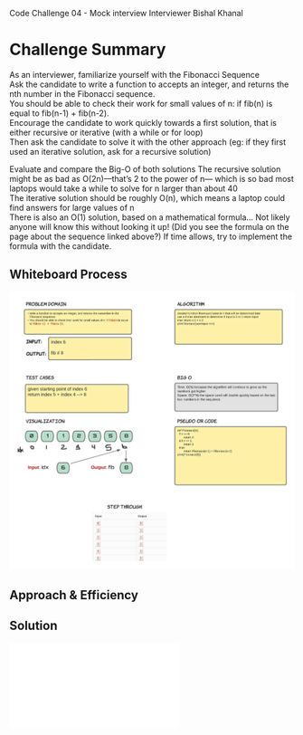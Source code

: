 Code Challenge 04 - Mock interview
Interviewer Bishal Khanal

# Challenge Summary
<!-- Description of the challenge -->
As an interviewer, familiarize yourself with the Fibonacci Sequence<br>
Ask the candidate to write a function to accepts an integer, and returns the nth number in the Fibonacci sequence.<br>
You should be able to check their work for small values of n: if fib(n) is equal to fib(n-1) + fib(n-2).<br>
Encourage the candidate to work quickly towards a first solution, that is either recursive or iterative (with a while or for loop)<br>
Then ask the candidate to solve it with the other approach (eg: if they first used an iterative solution, ask for a recursive solution)<br>

Evaluate and compare the Big-O of both solutions
The recursive solution might be as bad as O(2n)—that’s 2 to the power of n— which is so bad most laptops would take a while to solve for n larger than about 40<br>
The iterative solution should be roughly O(n), which means a laptop could find answers for large values of n<br>
There is also an O(1) solution, based on a mathematical formula… Not likely anyone will know this without looking it up! (Did you see the formula on the page about the sequence linked above?) If time allows, try to implement the formula with the candidate.<br>

## Whiteboard Process
<!-- Embedded whiteboard image -->
<img src="Whiteboard Interview.jpeg">

## Approach & Efficiency
<!-- What approach did you take? Why? What is the Big O space/time for this approach? -->

## Solution
<!-- Show how to run your code, and examples of it in action -->
<embed src="MichelleS_Whiteboard_Interview1.pdf" type="application/pdf">
<object data="MichelleS_Whiteboard_Interview1.pdf" type="application/pdf"></object>

